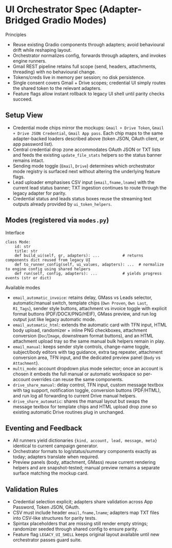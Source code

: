 # UI Orchestrator Spec (Adapter-Bridged Gradio Modes)

Principles
- Reuse existing Gradio components through adapters; avoid behavioural drift while reshaping layout.
- Orchestrator normalizes config, forwards through adapters, and invokes engine runners.
- Gmail REST pipeline retains full scope (send, headers, attachments, threading) with no behavioural change.
- Tokens/creds live in memory per session; no disk persistence.
- Single consent covers Gmail + Drive scopes; credential UI simply routes the shared token to the relevant adapters.
- Feature flags allow instant rollback to legacy UI shell until parity checks succeed.

## Setup View

- Credential mode chips mirror the mockups: `Gmail + Drive Token`, `Gmail + Drive JSON Credential`, `Gmail App pass`. Each chip maps to the same adapter-backed loaders described above (token JSON, OAuth client, or app password list).
- Central credential drop zone accommodates OAuth JSON or TXT lists and feeds the existing `update_file_stats` helpers so the status banner remains intact.
- Sending mode toggle (`Email`, `Drive`) determines which orchestrator mode registry is surfaced next without altering the underlying feature flags.
- Lead uploader emphasises CSV input (`email,fname,lname`) with the current lead status banner; TXT ingestion continues to route through the legacy adapter for parity.
- Credential status and leads status boxes reuse the streaming text outputs already provided by `ui_token_helpers`.

## Modes (registered via `modes.py`)

Interface
```
class Mode:
    id: str
    title: str
    def build_ui(self, gr, adapters): ...          # returns components dict reused from legacy UI
    def to_runner_config(self, ui_values, adapters): ...  # normalize to engine config using shared helpers
    def run(self, config, adapters): ...           # yields progress events (str or dict)
```

Available modes
- `email_automatic_invoice`: retains delay, GMass vs Leads selector, automatic/manual switch, template chips (`Own Proven`, `Own Last`, `R1_Tags`), sender style buttons, attachment vs invoice toggle with explicit format buttons (PDF/DOCX/PNG/HEIF), GMass preview, and run log output just like legacy automatic mode.
- `email_automatic_html`: extends the automatic card with TFN input, HTML body upload, randomizer + inline PNG checkboxes, attachment conversion (`Doc`/`Image`, downstream format buttons), and an HTML attachment upload tray so the same manual bulk helpers remain in play.
- `email_manual`: keeps sender style controls, change-name toggle, subject/body editors with tag guidance, extra tag repeater, attachment conversion area, TFN input, and the dedicated preview panel (`Body` vs `Attachment`).
- `multi_mode`: account dropdown plus mode selector; once an account is chosen it embeds the full manual or automatic workspace so per-account overrides can reuse the same components.
- `drive_share_manual`: delay control, TFN input, custom message textbox with tag support, notification toggle, conversion buttons (PDF/HTML), and run log all forwarding to current Drive manual helpers.
- `drive_share_automatic`: shares the manual layout but swaps the message textbox for template chips and HTML upload drop zone so existing automatic Drive routines plug in unchanged.

## Eventing and Feedback

- All runners yield dictionaries `{kind, account, lead, message, meta}` identical to current campaign generator.
- Orchestrator formats to log/status/summary components exactly as today; adapters translate when required.
- Preview panels (body, attachment, GMass) reuse current rendering helpers and are snapshot-tested; manual preview remains a separate surface matching the mockup card.

## Validation Rules

- Credential selection explicit; adapters share validation across App Password, Token JSON, OAuth.
- CSV must include header `email,fname,lname`; adapters map TXT files into CSV-like structures for parity tests.
- Spintax placeholders that are missing still render empty strings; randomizer seeded through shared config to ensure parity.
- Feature flag `LEGACY_UI_SHELL` keeps original layout available until new orchestrator passes guard suite.
